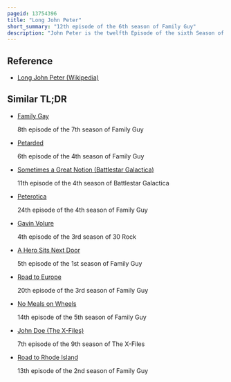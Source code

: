 ```yaml
---
pageid: 13754396
title: "Long John Peter"
short_summary: "12th episode of the 6th season of Family Guy"
description: "John Peter is the twelfth Episode of the sixth Season of the american animated Series Family Guy. It aired on the Fox Network in the united States on may 4 2008. Written by Wellesley Wild and directed by dominic Polcino long john Peter served as the last Episode of the Season which was cut short in early may 2008 due to creator seth Macfarlane's Participation in the 20072008 Writers Guild of America Strike."
---
```


## Reference

- [Long John Peter (Wikipedia)](https://en.wikipedia.org/?curid=13754396)

## Similar TL;DR

- [Family Gay](/tldr/en/family-gay)

  8th episode of the 7th season of Family Guy

- [Petarded](/tldr/en/petarded)

  6th episode of the 4th season of Family Guy

- [Sometimes a Great Notion (Battlestar Galactica)](/tldr/en/sometimes-a-great-notion-battlestar-galactica)

  11th episode of the 4th season of Battlestar Galactica

- [Peterotica](/tldr/en/peterotica)

  24th episode of the 4th season of Family Guy

- [Gavin Volure](/tldr/en/gavin-volure)

  4th episode of the 3rd season of 30 Rock

- [A Hero Sits Next Door](/tldr/en/a-hero-sits-next-door)

  5th episode of the 1st season of Family Guy

- [Road to Europe](/tldr/en/road-to-europe)

  20th episode of the 3rd season of Family Guy

- [No Meals on Wheels](/tldr/en/no-meals-on-wheels)

  14th episode of the 5th season of Family Guy

- [John Doe (The X-Files)](/tldr/en/john-doe-the-x-files)

  7th episode of the 9th season of The X-Files

- [Road to Rhode Island](/tldr/en/road-to-rhode-island)

  13th episode of the 2nd season of Family Guy
